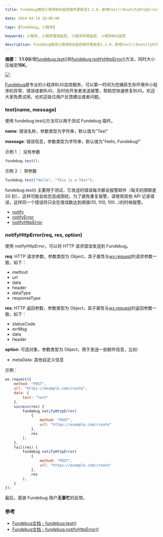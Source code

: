 ```yaml
---
title: Fundebug微信小程序BUG监控插件更新至1.1.0，新增test()与notifyHttpError()方法

date: 2019-04-19 10:00:00

tags: [Fundebug, 小程序]

keywords: 小程序, 小程序错误监控, 小程序异常监控, 小程序BUG监控

description: Fundebug微信小程序BUG监控插件更新至1.1.0，新增test()与notifyHttpError()方法
---
```


**摘要：** **1.1.0**新增[fundebug.test()](https://docs.fundebug.com/notifier/wxjs/api/test.html)和[fundebug.notifyHttpError()](https://docs.fundebug.com/notifier/wxjs/api/notifyhttperror.html)方法，同时大小压缩至**15K**。

![](https://image.fundebug.com/2019-0422-wxjs_update.jpg)

<!-- more -->

[Fundebug](https://www.fundebug.com/)是专业的小程序BUG监控服务，可以第一时间为您捕获生存环境中小程序的异常、错误或者BUG，及时给开发者发送报警，帮助您快速修复BUG。欢迎大家免费试用，也欢迎各位用户反馈建议或者问题。

### test(name, message)

使用 fundebug.test()方法可以用于测试 Fundebug 插件。

**name**: 错误名称，参数类型为字符串，默认值为"Test"

**message**: 错误信息，参数类型为字符串，默认值为"Hello, Fundebug!"

示例 1 ： 没有参数

```js
fundebug.test();
```

示例 2 ： 带参数

```js
fundebug.test("Hello", "This is a Test");
```

fundebug.test() 主要用于测试，它发送的错误每次都会报警邮件（每天的限额是 20 封），这样可能会给您造成困扰。为了避免重复报警，请使用其他 API 记录错误，这样同一个错误将只会在错误数达到阈值(10, 100, 100...)的时候报警。

-   [notify](https://docs.fundebug.com/notifier/wxjs/api/notify.html)
-   [notifyError](https://docs.fundebug.com/notifier/wxjs/api/notifyerror.html)
-   [notifyHttpError](https://docs.fundebug.com/notifier/wxjs/api/notifyhttperror.html)

### notifyHttpError(req, res, option)

使用 notifyHttpError，可以将 HTTP 请求错误发送到 Fundebug。

**req**: HTTP 请求参数，参数类型为 Object，其子属性与[wx.request](https://developers.weixin.qq.com/miniprogram/dev/api/wx.request.html)的请求参数一致，如下：

-   method
-   url
-   data
-   header
-   dataType
-   responseType

**res**: HTTP 返回参数，参数类型为 Object，其子属性与[wx.request](https://developers.weixin.qq.com/miniprogram/dev/api/wx.request.html)的返回参数一致，如下：

-   statusCode
-   errMsg
-   data
-   header

**option**: 可选对象，参数类型为 Object，用于发送一些额外信息，比如:

-   metaData: 其他自定义信息

示例：

```js
wx.request({
    method: "POST",
    url: "https://example.com/create",
    data: {
        test: "test"
    },
    success(res) {
        fundebug.notifyHttpError(
            {
                method: "POST",
                url: "https://example.com/create"
            },
            res
        );
    },
    fail(res) {
        fundebug.notifyHttpError(
            {
                method: "POST",
                url: "https://example.com/create"
            },
            res
        );
    }
});
```

最后，感谢 Fundebug 用户**无事忙**的反馈。

### 参考

- [Fundebug文档 - fundebug.test()](https://docs.fundebug.com/notifier/wxjs/api/test.html)
- [Fundebug文档 - fundebug.notifyHttpError()](https://docs.fundebug.com/notifier/wxjs/api/notifyhttperror.html)

